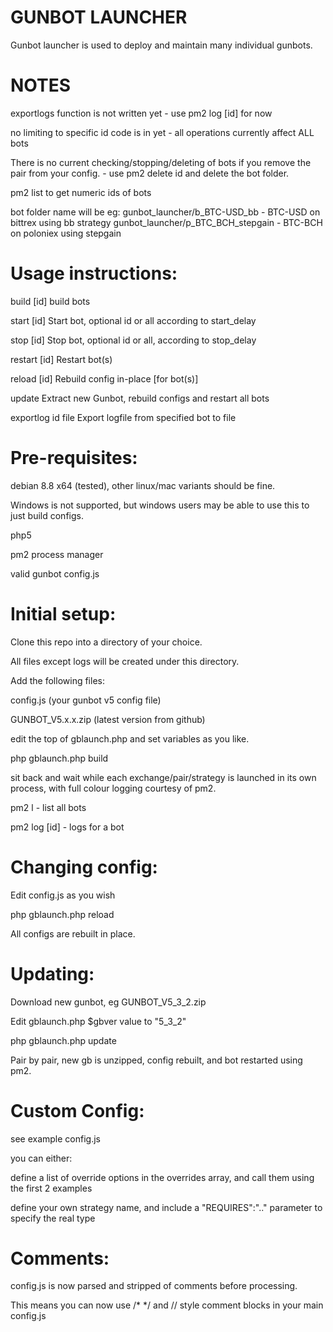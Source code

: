 GUNBOT LAUNCHER
===

Gunbot launcher is used to deploy and maintain many individual gunbots.


NOTES
=====
exportlogs function is not written yet - use pm2 log [id] for now

no limiting to specific id code is in yet - all operations currently affect ALL bots

There is no current checking/stopping/deleting of bots if you remove the pair from your config. - use pm2 delete id and delete the bot folder.

pm2 list  to get numeric ids of bots

bot folder name will be eg:
  gunbot_launcher/b_BTC-USD_bb          -     BTC-USD on bittrex using bb strategy
  gunbot_launcher/p_BTC_BCH_stepgain    -     BTC-BCH on poloniex using stepgain



Usage instructions:
===

build [id]          build bots

start [id]          Start bot, optional id or all according to start_delay

stop [id]           Stop bot, optional id or all, according to stop_delay

restart [id]        Restart bot(s)

reload [id]         Rebuild config in-place [for bot(s)]

update              Extract new Gunbot, rebuild configs and restart all bots

exportlog id file   Export logfile from specified bot to file




Pre-requisites:
===
debian 8.8 x64 (tested), other linux/mac variants should be fine.

Windows is not supported, but windows users may be able to use this to just build configs.

php5

pm2 process manager

valid gunbot config.js



Initial setup:
===
Clone this repo into a directory of your choice.

All files except logs will be created under this directory.

Add the following files:

 config.js          (your gunbot v5 config file)

 GUNBOT_V5.x.x.zip  (latest version from github)

edit the top of gblaunch.php and set variables as you like.



php gblaunch.php build

sit back and wait while each exchange/pair/strategy is launched in its own process, with full colour logging courtesy of pm2.

pm2 l   - list all bots

pm2 log [id]  - logs for a bot



Changing config:
===
Edit config.js as you wish

php gblaunch.php reload

All configs are rebuilt in place.



Updating:
===
Download new gunbot, eg GUNBOT_V5_3_2.zip

Edit gblaunch.php $gbver value to "5_3_2"

php gblaunch.php update

Pair by pair, new gb is unzipped, config rebuilt, and bot restarted using pm2.


Custom Config:
===

see example config.js

you can either:

define a list of override options in the overrides array, and call them using the first 2 examples

define your own strategy name, and include a "REQUIRES":".." parameter to specify the real type


Comments:
===
config.js is now parsed and stripped of comments before processing.

This means you can now use /*   */  and // style comment blocks in your main config.js
